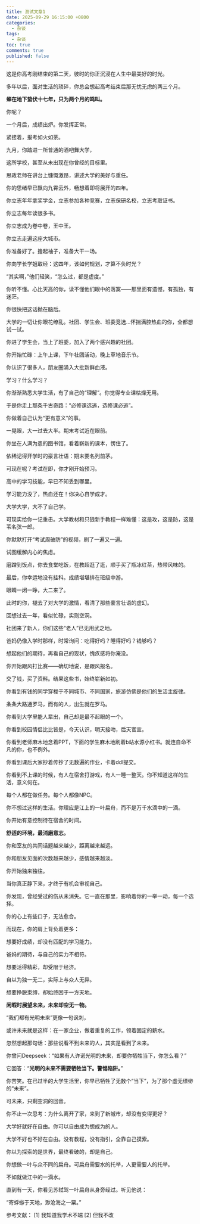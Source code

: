 ```yaml
---
title: 测试文章1
date: 2025-09-29 16:15:00 +0800
categories:
  - 杂谈
tags:
  - 杂谈
toc: true
comments: true
published: false
---
```

这是你高考刚结束的第二天，彼时的你正沉浸在人生中最美好的时光。

多年以后，面对生活的琐碎，你总会想起高考结束后那无忧无虑的两三个月。

**蝉在地下蛰伏十七年，只为两个月的鸣叫。**

你呢？

一个月后，成绩出炉。你发挥正常。

紧接着，报考如火如荼。

九月，你踏进一所普通的酒吧舞大学，

这所学校，甚至从未出现在你曾经的目标里。

思政老师在讲台上慷慨激昂，讲述大学的美好与重任。

你的思绪早已飘向九霄云外，畅想着即将展开的四年。

你立志年年拿奖学金，立志参加各种竞赛，立志保研名校，立志考取证书。

你立志每年读很多书。

你立志成为卷中卷，王中王。

你立志走遍这座大城市。

你准备好了。撸起袖子，准备大干一场。

你向学长学姐取经：这四年，该如何规划，才算不负时光？

“其实啊，”他们轻笑，“怎么过，都是虚度。”

你听不懂。心比天高的你，读不懂他们眼中的落寞——那里面有遗憾，有孤独，有迷茫。

你很快把这话抛在脑后。

大学的一切让你眼花缭乱。社团、学生会、班委竞选…怀揣满腔热血的你，全都想试一试。

你进了学生会，当上了班委，加入了两个感兴趣的社团。

你开始忙碌：上午上课，下午社团活动，晚上草地音乐节。

你认识了很多人，朋友圈涌入大批新鲜血液。

学习？什么学习？

你渐渐熟悉大学生活，有了自己的“理解”。你觉得专业课枯燥无用。

于是你走上那条千古奇路：“必修课选逃，选修课必逃”。

你做着自己认为“更有意义”的事。

一晃眼，大一过去大半。期末考试近在眼前。

你坐在人满为患的图书馆，看着崭新的课本，愣住了。

依稀记得开学时的豪言壮语：期末要名列前茅。

可现在呢？考试在即，你才刚开始预习。

高中的学习技能，早已不知丢到哪里。

学习能力没了，热血还在！你决心自学成才。

大学大学，大不了自己学。

可现实给你一记重击。大学教材和只狼新手教程一样难懂：这是攻，这是防，这是苇名弦一郎。

你默默打开“考试周破防”的视频，刷了一遍又一遍。

试图缓解内心的焦虑。

磨蹭到饭点，你去食堂吃饭，在教超逛了逛，顺手买了瓶冰红茶，热带风味的。

最后，你幸运地没有挂科。成绩堪堪排在班级中游。

眼睛一闭一睁，大二来了。

此时的你，褪去了对大学的激情，看清了那些豪言壮语的虚幻。

回想过去一年，看似忙碌，实则空洞。

社团来了新人，你们这些“老人”已无用武之地。

爸妈仍像入学时那样，时常询问：吃得好吗？睡得好吗？钱够吗？

想起他们的期待，再看自己的现状，愧疚感将你淹没。

你开始跟风打比赛——确切地说，是跟风报名。

交了钱，买了资料。结果这些书，始终崭新如初。

你看到有钱的同学穿梭于不同城市、不同国家，旅游仿佛是他们的生活主旋律。

条条大路通罗马，而有的人，出生就在罗马。

你看到大学里能人辈出，自己却是最不起眼的一个。

你看到校园情侣比比皆是，今天认识，明天接吻，后天官宣。

你看到老师麻木地念着PPT，下面的学生麻木地刷着b站水源小红书。就连自命不凡的你，也不例外。

你看到课后大家抄着传抄了无数遍的作业，卡着ddl提交。

你看到不上课的时候，有人在宿舍打游戏，有人一睡一整天。你不知道这样的生活，意义何在。

每个人都在做任务。每个人都像NPC。

你不想过这样的生活。你理应是江上的一叶扁舟，而不是万千水滴中的一滴。

你开始有意控制待在宿舍的时间。

**舒适的环境，最消磨意志。**

你和室友的共同话题越来越少，距离越来越远。

你和朋友见面的次数越来越少，感情越来越淡。

你开始独来独往。

当你真正静下来，才终于有机会审视自己。

你发现，曾经受过的伤从未消失。它一直在那里，影响着你的一举一动，每一个选择。

你的心上有些口子，无法愈合。

而现在，你的肩上背负着更多：

想要好成绩，却没有匹配的学习能力。

爸妈的期待，与自己的实力不相符。

想要活得精彩，却受限于经济。

自以为独一无二，实际上与众人无异。

想要挣脱束缚，却始终困于一方天地。

**闲暇时展望未来，未来却空无一物。**

“我们都有光明未来”更像一句讽刺，

或许未来就是这样：在一家企业，做着重复的工作，领着固定的薪水。

忽然想起那句话：那些说看不到未来的人，其实是看到了未来。

你曾问Deepseek：“如果有人许诺光明的未来，却要你牺牲当下，你怎么看？”

它回答：“**光明的未来不需要牺牲当下。警惕陷阱。**”

你苦笑。在已过半的大学生活里，你早已牺牲了无数个“当下”，为了那个虚无缥缈的“未来”。

可未来，只剩空洞的回音。

你不止一次思考：为什么离开了家，来到了新城市，却没有变得更好？

大学好就好在自由。你可以自由成为想成为的人。

大学不好也不好在自由。没有教程，没有指引，全靠自己摸索。

你以为探索的是世界，最终看破的，却是自己。

你想做一叶与众不同的扁舟。可扁舟需要水的托举，人更需要人的托举。

不如就做江中的一滴水。

直到有一天，你看见苏轼驾一叶扁舟从身旁经过。听见他说：

“寄蜉蝣于天地，渺沧海之一粟。”


参考文献：
[1] 我知道我学术不端
[2] 但我不改